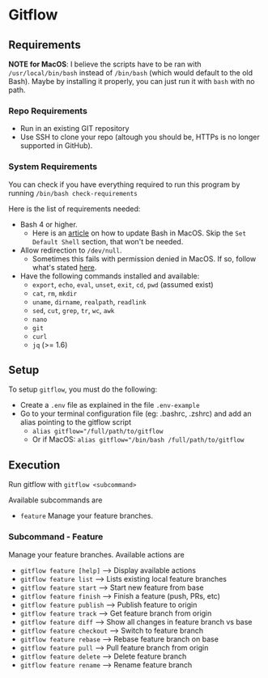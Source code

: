 # Gitflow

## Requirements
**NOTE for MacOS**: I believe the scripts have to be ran with `/usr/local/bin/bash` instead of `/bin/bash` (which would default to the old Bash). Maybe by installing it properly, you can just run it with `bash` with no path.

### Repo Requirements
- Run in an existing GIT repository
- Use SSH to clone your repo (altough you should be, HTTPs is no longer supported in GitHub).

### System Requirements
You can check if you have everything required to run this program by running 
    `/bin/bash check-requirements`

Here is the list of requirements needed:
- Bash 4 or higher.
    - Here is an [article](https://itnext.io/upgrading-bash-on-macos-7138bd1066ba) on how to update Bash in MacOS. Skip the `Set Default Shell` section, that won't be needed.
- Allow redirection to `/dev/null`.
    - Sometimes this fails with permission denied in MacOS. If so, follow what's stated [here](https://unix.stackexchange.com/questions/146633/bash-dev-null-permission-denied).
- Have the following commands installed and available:
    - `export`, `echo`, `eval`, `unset`, `exit`, `cd`, `pwd` (assumed exist)
    - `cat`, `rm`, `mkdir`
    - `uname`, `dirname`, `realpath`, `readlink`
    - `sed`, `cut`, `grep`, `tr`, `wc`, `awk`
    - `nano`
    - `git`
    - `curl`
    - `jq` (>= 1.6)

## Setup
To setup `gitflow`, you must do the following:
- Create a `.env` file as explained in the file `.env-example`
- Go to your terminal configuration file (eg: .bashrc, .zshrc) and add an alias pointing to the gitflow script
    - `alias gitflow="/full/path/to/gitflow`
    - Or if MacOS: `alias gitflow="/bin/bash /full/path/to/gitflow`

## Execution
Run gitflow with
    `gitflow <subcommand>`

Available subcommands are
- `feature` Manage your feature branches.

### Subcommand - Feature
Manage your feature branches. Available actions are
- `gitflow feature [help]`	--> Display available actions
- `gitflow feature list`	--> Lists existing local feature branches
- `gitflow feature start`	--> Start new feature from base
- `gitflow feature finish`	--> Finish a feature (push, PRs, etc)
- `gitflow feature publish`	--> Publish feature to origin
- `gitflow feature track`	--> Get feature branch from origin
- `gitflow feature diff`	--> Show all changes in feature branch vs base
- `gitflow feature checkout`	--> Switch to feature branch
- `gitflow feature rebase`	--> Rebase feature branch on base
- `gitflow feature pull`	--> Pull feature branch from origin
- `gitflow feature delete`	--> Delete feature branch
- `gitflow feature rename`	--> Rename feature branch